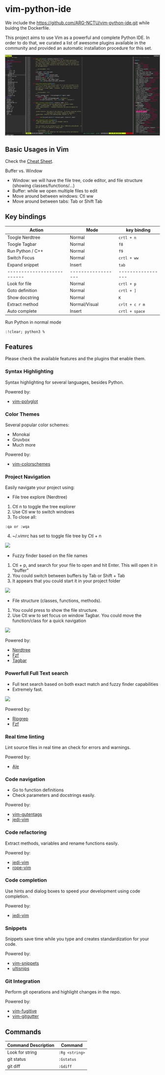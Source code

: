 # vim-python-ide

We include the https://github.com/ARG-NCTU/vim-python-ide.git while buidng the
Dockerfile. 

This project aims to use Vim as a powerful and complete Python IDE. In order
to do that, we curated a list of awesome plugins available in the community and
provided an automatic installation procedure for this set.

<img src="./img/vim.png?raw=true"/>

<!-- ## Installation -->


<!-- ### Requirements for Ubuntu distros (Tested on Windows Subsystem for Linux)

Ubuntu 20.04

The following packages are excluded from Ubuntu 20.04. We do not seem to need them.
* libgnome2-dev libgnomeui-dev libbonoboui2-dev 
* This will also install python2 (python-dev)

```bash
sudo apt install libncurses5-dev \
libgtk2.0-dev libatk1.0-dev \
libcairo2-dev libx11-dev libxpm-dev libxt-dev python-dev \
python3-dev git ctags
```

Ubuntu 18.04

```bash
sudo apt install libncurses5-dev libgnome2-dev libgnomeui-dev \
libgtk2.0-dev libatk1.0-dev libbonoboui2-dev \
libcairo2-dev libx11-dev libxpm-dev libxt-dev python-dev \
python3-dev git ctags
```


### Installation process

```bash
git clone git@github.com:ARG-NCTU/vim-python-ide.git && \
cd vim-python-ide && ./install.sh
```

It seems that plugin rope is causing some errors, just comment it out in ~/.vimrc
in line 5
```
 " Plug 'python-rope/ropevim' 
```

Here we also disable open NerdTree while open vim
in line 45
```
" autocmd VimEnter * NERDTree
```

Add the following to the last line of ~/.vimrc to allow <F9> to save and run code
```
autocmd vimEnter *.py nmap <F9> <Esc>:w<CR>:!clear;python %<CR>                 
autocmd vimEnter *.cpp map <F9> :w <CR> :!clear ; g++ --std=c++17 %; if [ -f a.out ]; then time ./a.out; rm a.out; fi <CR>
```

### Add vim-ros (Optional)

Make sure you have ROS installed, and Python3 could find it.
```
cd ~/.vim/plugged
git clone https://github.com/ARG-NCTU/vim-ros
```
Add or uncomment to ~/.vimrc
```
Plug 'ARG-NCTU/vim-ros'
``` -->

## Basic Usages in Vim

Check the [Cheat Sheet](https://vim.rtorr.com/).

Buffer vs. Window
* Window: we will have the file tree, code editor, and file structure (showing classes/functions/...)
* Buffer: while we open multiple files to edit 
* Move around between windows: Ctl ww
* Move around between tabs: Tab or Shift Tab

## Key bindings

| Action                   | Mode             | key binding     |
|--------------------------|------------------|-----------------|
| Toogle Nerdtree          | Normal           | `crtl + n`      |
| Toogle Tagbar            | Normal           | `f8`            |
| Run Python / C++         | Normal           | `f9`            |
| Switch Focus             | Normal           | `crtl + ww`     |
| Expand snippet           | Insert           |`tab`            |
|--------------------------|------------------|-----------------|
| Look for file            | Normal           | `crtl + p`      |
| Goto definition          | Normal           | `crtl + ]`      |
| Show docstring           | Normal           | `K`             |
| Extract method           | Normal/Visual    | `crlt + c r m`  |
| Auto complete            | Insert           | `crtl + space`  |


Run Python in normal mode
```
:!clear; python3 %
```

## Features

Please check the available features and the plugins that enable them.

### Syntax Highlighting

Syntax highlighting for several languages, besides Python.

Powered by:

 * [vim-polyglot](https://github.com/sheerun/vim-polyglot)

### Color Themes

Several popular color schemes:

 * Monokai
 * Gruvbox
 * Much more

Powered by:

 * [vim-colorschemes](https://github.com/flazz/vim-colorschemes)


### Project Navigation

Easily navigate your project using:

 * File tree explore (Nerdtree)
1. Ctl n to toggle the tree explorer
2. Use Ctl ww to switch windows
3. To close all:
```
:qa or :wqa
```
4. ~/.vimrc has set to toggle file tree by Ctl + n

<img src="./img/nerdtree.gif"/>

 * Fuzzy finder based on the file names
1. Ctl + p, and search for your file to open and hit Enter. This will open it in "buffer"
2. You could switch between buffers by Tab or Shift + Tab
3. It appears that you could start it in your project folder

<img src="./img/fzf.gif"/>

 * File structure (classes, functions, methods).
1. You could press <F8> to show the file structure.
2. Use Ctl ww to set focus on window Tagbar. You could move the function/class for a quick navigation

<img src="./img/tagbar.gif"/>


Powered by:

 * [Nerdtree](https://github.com/scrooloose/nerdtree)
 * [Fzf](https://github.com/junegunn/fzf.vim)
 * [Tagbar](https://github.com/preservim/tagbar)

### Powerfull Full Text search

 * Full text search based on both exact match and fuzzy finder capabilities
 * Extremely fast.
<img src="./img/ripgrep.gif"/>

Powered by:

 * [Ripgrep](https://github.com/BurntSushi/ripgrep)
 * [Fzf](https://github.com/junegunn/fzf.vim)

### Real time linting

Lint source files in real time an check for errors and warnings.

Powered by:

 * [Ale](https://github.com/w0rp/ale)

### Code navigation

* Go to function definitions
* Check parameters and docstrings easily.

Powered by:

* [vim-gutentags](https://github.com/ludovicchabant/vim-gutentags)
* [jedi-vim](https://github.com/davidhalter/jedi-vim)

### Code refactoring

Extract methods, variables and rename functions easily.

Powered by:

 * [jedi-vim](https://github.com/davidhalter/jedi-vim)
 * [rope-vim](https://github.com/python-rope/ropevim)

### Code completion

Use hints and dialog boxes to speed your development using code completion.

Powered by:

 * [jedi-vim](https://github.com/davidhalter/jedi-vim)

### Snippets

Snippets save time while you type and creates standardization for your code.

Powered by:

 * [vim-snippets](https://github.com/honza/vim-snippets)
 * [ultisnips](https://github.com/SirVer/ultisnips)

### Git Integration

Perform git operations and highlight changes in the repo.

Powered by:

 * [vim-fugitive](https://github.com/tpope/vim-fugitive)
 * [vim-gitgutter](https://github.com/airblade/vim-gitgutter)


## Commands

| Command Description            | Command        |
|--------------------------------|----------------|
| Look for string                | `:Rg <string>` |
| git status                     | `:Gstatus`     |
| git diff                       | `:Gdiff`        |
